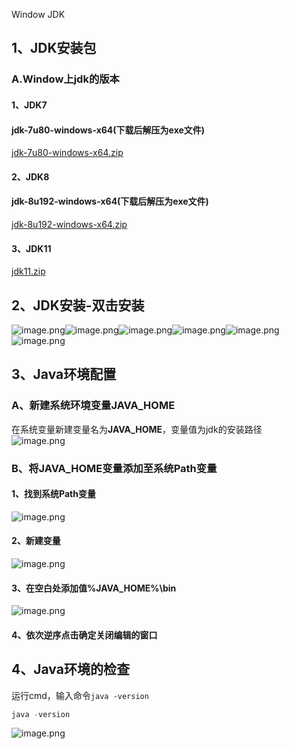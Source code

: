 Window JDK
<a name="DVQ6j"></a>
## 1、JDK安装包
<a name="M50qB"></a>
### A.Window上jdk的版本
<a name="Bvkad"></a>
#### 1、JDK7
<a name="vCDLz"></a>
#### jdk-7u80-windows-x64(下载后解压为exe文件)
[jdk-7u80-windows-x64.zip](https://www.yuque.com/attachments/yuque/0/2020/zip/396745/1595936520714-35d6781d-96a3-4ccc-b503-ba896d12ad3a.zip?_lake_card=%7B%22src%22%3A%22https%3A%2F%2Fwww.yuque.com%2Fattachments%2Fyuque%2F0%2F2020%2Fzip%2F396745%2F1595936520714-35d6781d-96a3-4ccc-b503-ba896d12ad3a.zip%22%2C%22name%22%3A%22jdk-7u80-windows-x64.zip%22%2C%22size%22%3A146095216%2C%22ext%22%3A%22zip%22%2C%22source%22%3A%22%22%2C%22status%22%3A%22done%22%2C%22download%22%3Atrue%2C%22type%22%3A%22application%2Fzip%22%2C%22uid%22%3A%221568604574672-0%22%2C%22progress%22%3A%7B%22percent%22%3A0%7D%2C%22percent%22%3A0%2C%22mode%22%3A%22title%22%2C%22id%22%3A%22Nh27n%22%2C%22card%22%3A%22file%22%7D)
<a name="x5UC1"></a>
#### 2、JDK8
<a name="fQifA"></a>
#### jdk-8u192-windows-x64(下载后解压为exe文件)
[jdk-8u192-windows-x64.zip](https://www.yuque.com/attachments/yuque/0/2020/zip/396745/1595936520800-f1ddf032-5b1e-4885-813f-86fc924e1893.zip?_lake_card=%7B%22src%22%3A%22https%3A%2F%2Fwww.yuque.com%2Fattachments%2Fyuque%2F0%2F2020%2Fzip%2F396745%2F1595936520800-f1ddf032-5b1e-4885-813f-86fc924e1893.zip%22%2C%22name%22%3A%22jdk-8u192-windows-x64.zip%22%2C%22size%22%3A215621776%2C%22ext%22%3A%22zip%22%2C%22source%22%3A%22%22%2C%22status%22%3A%22done%22%2C%22download%22%3Atrue%2C%22type%22%3A%22application%2Fzip%22%2C%22uid%22%3A%22rc-upload-1567129082210-7%22%2C%22progress%22%3A%7B%22percent%22%3A0%7D%2C%22percent%22%3A0%2C%22mode%22%3A%22title%22%2C%22id%22%3A%22i0Mb1%22%2C%22card%22%3A%22file%22%7D)
<a name="mYjtP"></a>
#### 3、JDK11
[jdk11.zip](https://www.yuque.com/attachments/yuque/0/2020/zip/396745/1595936520902-0ad5c1de-f53f-4d61-aa08-af5140b4551b.zip?_lake_card=%7B%22src%22%3A%22https%3A%2F%2Fwww.yuque.com%2Fattachments%2Fyuque%2F0%2F2020%2Fzip%2F396745%2F1595936520902-0ad5c1de-f53f-4d61-aa08-af5140b4551b.zip%22%2C%22name%22%3A%22jdk11.zip%22%2C%22size%22%3A336080335%2C%22ext%22%3A%22zip%22%2C%22source%22%3A%22%22%2C%22status%22%3A%22done%22%2C%22download%22%3Atrue%2C%22type%22%3A%22application%2Fzip%22%2C%22uid%22%3A%22rc-upload-1567129082210-17%22%2C%22progress%22%3A%7B%22percent%22%3A0%7D%2C%22percent%22%3A0%2C%22mode%22%3A%22title%22%2C%22id%22%3A%2297RtC%22%2C%22card%22%3A%22file%22%7D)
<a name="bUcFu"></a>
## 2、JDK安装-双击安装
![image.png](https://cdn.nlark.com/yuque/0/2019/png/396745/1574940561327-34f92246-1a83-428f-a758-2366ce5a1a85.png#averageHue=%23f5f4f4&height=381&id=RXHAq&originHeight=381&originWidth=497&originalType=binary&ratio=1&rotation=0&showTitle=false&size=22918&status=done&style=shadow&title=&width=497)![image.png](https://cdn.nlark.com/yuque/0/2019/png/396745/1574940597527-4ed38383-789e-41e0-9ba9-0763e5e9c052.png#averageHue=%23e9e7e7&height=380&id=c1KPi&originHeight=380&originWidth=497&originalType=binary&ratio=1&rotation=0&showTitle=false&size=31218&status=done&style=none&title=&width=497)![image.png](https://cdn.nlark.com/yuque/0/2019/png/396745/1574940616214-2a3ebd93-2051-4f38-892f-32163fa5c805.png#averageHue=%23fafaf9&height=381&id=WqQyi&originHeight=381&originWidth=498&originalType=binary&ratio=1&rotation=0&showTitle=false&size=15776&status=done&style=shadow&title=&width=498)![image.png](https://cdn.nlark.com/yuque/0/2019/png/396745/1574940651801-970e6805-ff22-4e13-a45c-12cca847a398.png#averageHue=%23e6e2cf&height=375&id=UKqAD&originHeight=375&originWidth=701&originalType=binary&ratio=1&rotation=0&showTitle=false&size=32186&status=done&style=none&title=&width=701)![image.png](https://cdn.nlark.com/yuque/0/2019/png/396745/1574940678513-fdeff497-5a8b-40af-be97-aef939341e93.png#averageHue=%23f4f2ee&height=380&id=DGvGT&originHeight=380&originWidth=702&originalType=binary&ratio=1&rotation=0&showTitle=false&size=26247&status=done&style=none&title=&width=702)![image.png](https://cdn.nlark.com/yuque/0/2019/png/396745/1574940705458-890b2538-5759-4e64-b157-7b8893ebbfd9.png#averageHue=%23f7f6f5&height=380&id=v2GTi&originHeight=380&originWidth=498&originalType=binary&ratio=1&rotation=0&showTitle=false&size=22038&status=done&style=shadow&title=&width=498)
<a name="Bg8Ip"></a>
## 3、Java环境配置
<a name="BrCDf"></a>
### A、新建系统环境变量JAVA_HOME
在系统变量新建变量名为**JAVA_HOME**，变量值为jdk的安装路径<br />![image.png](https://cdn.nlark.com/yuque/0/2019/png/396745/1567129756932-b1f4e6ea-c168-4ec7-a9b1-cb3e002e5ba1.png#averageHue=%23f6f6f5&height=748&id=SRYPG&originHeight=2056&originWidth=3840&originalType=binary&ratio=1&rotation=0&showTitle=false&size=707966&status=done&style=shadow&title=&width=1396.3636363636363)
<a name="lFtNc"></a>
### B、将JAVA_HOME变量添加至系统Path变量
<a name="ZoYw5"></a>
#### 1、找到系统Path变量
![image.png](https://cdn.nlark.com/yuque/0/2019/png/396745/1574941071222-493fd3e3-109c-4de0-b7ce-4969d1d57cb5.png#averageHue=%23f0eceb&height=661&id=SJ0J5&originHeight=661&originWidth=619&originalType=binary&ratio=1&rotation=0&showTitle=false&size=51491&status=done&style=none&title=&width=619)
<a name="mPIBi"></a>
#### 2、新建变量
![image.png](https://cdn.nlark.com/yuque/0/2019/png/396745/1574941149733-ef6deab6-a533-40e7-acbf-6e1b44f48131.png#averageHue=%23f4f3f3&height=565&id=VBxpz&originHeight=565&originWidth=529&originalType=binary&ratio=1&rotation=0&showTitle=false&size=31158&status=done&style=none&title=&width=529)
<a name="mUaFl"></a>
#### 3、在空白处添加值%JAVA_HOME%\bin
![image.png](https://cdn.nlark.com/yuque/0/2019/png/396745/1574941268690-7ff1ace3-15df-4b6e-bb95-8ddebd6e178d.png#averageHue=%23f4f0f0&height=564&id=QWbki&originHeight=564&originWidth=527&originalType=binary&ratio=1&rotation=0&showTitle=false&size=37924&status=done&style=none&title=&width=527)
<a name="PohLg"></a>
#### 4、依次逆序点击确定关闭编辑的窗口
<a name="oakCz"></a>
## 4、Java环境的检查
运行cmd，输入命令`java -version`
```powershell
java -version
```
![image.png](https://cdn.nlark.com/yuque/0/2019/png/396745/1567129784351-b805f340-d13f-4320-8624-27d2ae2c59b3.png#averageHue=%23000000&height=201&id=Dm4N9&originHeight=552&originWidth=1782&originalType=binary&ratio=1&rotation=0&showTitle=false&size=78276&status=done&style=none&title=&width=648)

